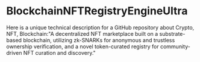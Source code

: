 # BlockchainNFTRegistryEngineUltra
Here is a unique technical description for a GitHub repository about Crypto, NFT, Blockchain:"A decentralized NFT marketplace built on a substrate-based blockchain, utilizing zk-SNARKs for anonymous and trustless ownership verification, and a novel token-curated registry for community-driven NFT curation and discovery."
